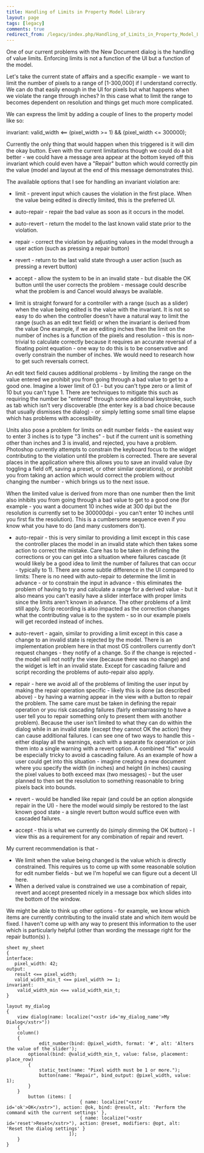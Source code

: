```yaml
---
title: Handling of Limits in Property Model Library
layout: page
tags: [legacy]
comments: true
redirect_from: /legacy/index.php/Handling_of_Limits_in_Property_Model_Library
---
```

One of our current problems with the New Document dialog is the handling of value limits. Enforcing limits is not a function of the UI but a function of the model.

Let's take the current state of affairs and a specific example - we want to limit the number of pixels to a range of [1-300,000] if I understand correctly. We can do that easily enough in the UI for pixels but what happens when we violate the range through inches? In this case what to limit the range to becomes dependent on resolution and things get much more complicated.

We can express the limit by adding a couple of lines to the property model like so:

invariant:
	valid_width <== (pixel_width >= 1) && (pixel_width <= 300000);

Currently the only thing that would happen when this triggered is it will dim the okay button. Even with the current limitations though we could do a bit better - we could have a message area appear at the bottom keyed off this invariant which could even have a "Repair" button which would correctly pin the value (model and layout at the end of this message demonstrates this).

The available options that I see for handling an invariant violation are:

* limit - prevent input which causes the violation in the first place. When the value being edited is directly limited, this is the preferred UI.
* auto-repair - repair the bad value as soon as it occurs in the model.
* auto-revert - return the model to the last known valid state prior to the violation.

* repair - correct the violation by adjusting values in the model through a user action (such as pressing a repair button)
* revert - return to the last valid state through a user action (such as pressing a revert button)
* accept - allow the system to be in an invalid state - but disable the OK button until the user corrects the problem - message could describe what the problem is and Cancel would always be available.

* limit is straight forward for a controller with a range (such as a slider) when the value being edited is the value with the invariant.
	It is not so easy to do when the controller doesn't have a natural way to limit the range (such as an edit text field) or when the invariant is derived from the value 	One example, if we are editing inches then the limit on the number of inches is a function of the pixels and resolution - this is non-trivial to calculate correctly because it requires an accurate reversal of a floating point equation - one way to do this is to be conservative and overly constrain the number of inches. We would need to research how to get such reversals correct.

An edit text field causes additional problems - by limiting the range on the value entered we prohibit you from going through a bad value to get to a good one. Imagine a lower limit of 0.1 - but you can't type zero or a limit of 10 but you can't type 1. There are techniques to mitigate this such as requiring the number be "entered" through some additional keystroke, such as tab which isn't very discoverable (the enter key is a bad choice because that usually dismisses the dialog) - or simply letting some small time elapse which has problems with accessibility.

Units also pose a problem for limits on edit number fields - the easiest way to enter 3 inches is to type "3 inches" - but if the current unit is something other than inches and 3 is invalid, and rejected, you have a problem. Photoshop currently attempts to constrain the keyboard focus to the widget contributing to the violation until the problem is corrected. There are several places in the application where this allows you to save an invalid value (by toggling a field off, saving a preset, or other similar operations), or prohibit you from taking an action which would correct the problem without changing the number - which brings us to the next issue.

When the limited value is derived from more than one number then the limit also inhibits you from going through a bad value to get to a good one (for example - you want a document 10 inches wide at 300 dpi but the resolution is currently set to be 300000dpi - you can't enter 10 inches until you first fix the resolution). This is a cumbersome sequence even if you know what you have to do (and many customers don't).

* auto-repair - this is very similar to providing a limit except in this case the controller places the model in an invalid state which then takes some action to correct the mistake. Care has to be taken in defining the corrections or you can get into a situation where failures cascade (it would likely be a good idea to limit the number of failures that can occur - typically to 1). There are some subtle difference in the UI compared to limits: There is no need with auto-repair to determine the limit in advance - or to constrain the input in advance - this eliminates the problem of having to try and calculate a range for a derived value - but it also means you can't easily have a slider interface with proper limits since the limits aren't known in advance. The other problems of a limit still apply. Scrip recording is also impacted as the correction changes what the contributing value is to the system - so in our example pixels will get recorded instead of inches.

* auto-revert - again, similar to providing a limit except in this case a change to an invalid state is rejected by the model. There is an implementation problem here in that most OS controllers currently don't request changes - they notify of a change. So if the change is rejected - the model will not notify the view (because there was no change) and the widget is left in an invalid state. Except for cascading failure and script recording the problems of auto-repair also apply.

* repair - here we avoid all of the problems of limiting the user input by making the repair operation specific - likely this is done (as described above) - by having a warning appear in the view with a button to repair the problem. The same care must be taken in defining the repair operation or you risk cascading failures (fairly embarrassing to have a user tell you to repair something only to present them with another problem). Because the user isn't limited to what they can do within the dialog while in an invalid state (except they cannot OK the action) they can cause additional failures. I can see one of two ways to handle this - either display all the warnings, each with a separate fix operation or join them into a single warning with a revert option. A combined "fix" would be especially tricky to avoid a cascading failure. As an example of how a user could get into this situation - imagine creating a new document where you specify the width (in inches) and height (in inches) causing the pixel values to both exceed max (two messages) - but the user planned to then set the resolution to something reasonable to bring pixels back into bounds.

* revert - would be handled like repair (and could be an option alongside repair in the UI) - here the model would simply be restored to the last known good state - a single revert button would suffice even with cascaded failures.

* accept - this is what we currently do (simply dimming the OK button) - I view this as a requirement for any combination of repair and revert.

My current recommendation is that -

* We limit when the value being changed is the value which is directly constrained. This requires us to come up with some reasonable solution for edit number fields - but we I'm hopeful we can figure out a decent UI here.
* When a derived value is constrained we use a combination of repair, revert and accept presented nicely in a message box which slides into the bottom of the window.

We might be able to think up other options - for example, we know which items are currently contributing to the invalid state and which item would be fixed. I haven't come up with any way to present this information to the user which is particularly helpful (other than wording the message right for the repair button(s) ).

```
sheet my_sheet
{
interface:
   pixel_width: 42;
output:
   result <== pixel_width;
   valid_width_min_t <== pixel_width >= 1;
invariant:
    valid_width_min <== valid_width_min_t;
}
```
```
layout my_dialog
{
    view dialog(name: localize("<xstr id='my_dialog_name'>My Dialog</xstr>"))
    {
	column()
	{
        	edit_number(bind: @pixel_width, format: '#', alt: 'Alters the value of the slider');
		optional(bind: @valid_width_min_t, value: false, placement: place_row)
		{
			static_text(name: "Pixel width must be 1 or more.");
			button(name: "Repair", bind_output: @pixel_width, value: 1);
		}
	}
        button (items: [
                           { name: localize("<xstr id='ok'>OK</xstr>"), action: @ok, bind: @result, alt: 'Perform the command with the current settings' },
                           { name: localize("<xstr id='reset'>Reset</xstr>"), action: @reset, modifiers: @opt, alt: 'Reset the dialog settings' }
                       ]);
    }
}
```
